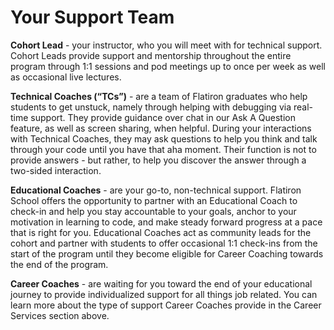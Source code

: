 # Your Support Team

**Cohort Lead** - your instructor, who you will meet with for technical support. Cohort Leads provide support and mentorship throughout the entire program through 1:1 sessions and pod meetings up to once per week as well as occasional live lectures.

**Technical Coaches (“TCs”)** - are a team of Flatiron graduates who help students to get unstuck, namely through helping with debugging via real-time support. They provide guidance over chat in our Ask A Question feature, as well as screen sharing, when helpful. During your interactions with Technical Coaches, they may ask questions to help you think and talk through your code until you have that aha moment. Their function is not to provide answers - but rather, to help you discover the answer through a two-sided interaction.

**Educational Coaches** - are your go-to, non-technical support. Flatiron School offers the opportunity to partner with an Educational Coach to check-in and help you stay accountable to your goals, anchor to your motivation in learning to code, and make steady forward progress at a pace that is right for you.  Educational Coaches act as community leads for the cohort and partner with students to offer occasional 1:1 check-ins from the start of the program until they become eligible for Career Coaching towards the end of the program. 

**Career Coaches** - are waiting for you toward the end of your educational journey to provide individualized support for all things job related. You can learn more about the type of support Career Coaches provide in the Career Services section above.

